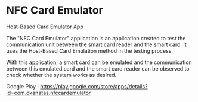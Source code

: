 # NFC Card Emulator
Host-Based Card Emulator App


The "NFC Card Emulator" application is an application created to test the communication unit between the smart card reader
and the smart card. It uses the Host-Based Card Emulation method in the testing process.

With this application, a smart card can be emulated and the communication between this emulated card and the smart card
reader can be observed to check whether the system works as desired.

Google Play : https://play.google.com/store/apps/details?id=com.okanatas.nfccardemulator
